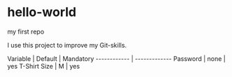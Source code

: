 # hello-world
my first repo

I use this project to improve my Git-skills.

Variable | Default | Mandatory 
------------ | -------------
Password | none | yes
T-Shirt Size | M | yes
